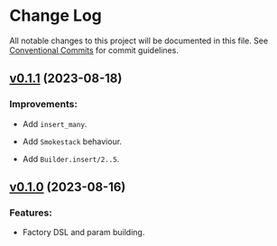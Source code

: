 # Change Log

All notable changes to this project will be documented in this file.
See [Conventional Commits](Https://conventionalcommits.org) for commit guidelines.

<!-- changelog -->

## [v0.1.1](https://code.harton.nz/james/smokestack/compare/v0.1.0...v0.1.1) (2023-08-18)




### Improvements:

* Add `insert_many`.

* Add `Smokestack` behaviour.

* Add `Builder.insert/2..5`.

## [v0.1.0](https://code.harton.nz/james/smokestack/compare/v0.1.0...v0.1.0) (2023-08-16)




### Features:

* Factory DSL and param building.
